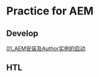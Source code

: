 # Practice for AEM

## Develop

[01_AEM安装及Author实例的启动](readme/01_develop/01_AEM安装及Author实例的启动.md)

## HTL

